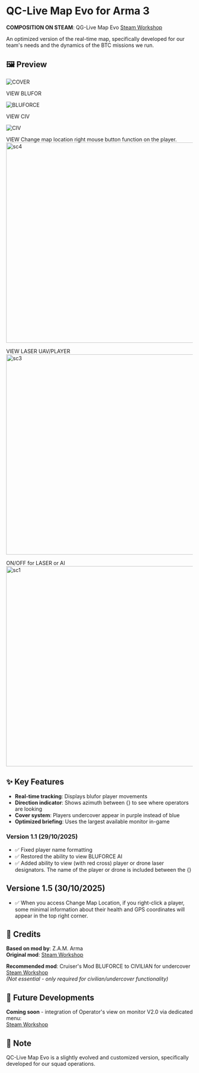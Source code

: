 # QC-Live Map Evo for Arma 3

**COMPOSITION ON STEAM**: QG-Live Map Evo [Steam Workshop](https://steamcommunity.com/sharedfiles/filedetails/?id=3595195576)  

An optimized version of the real-time map, specifically developed for our team's needs and the dynamics of the BTC missions we run.

## 🖼️ Preview

![COVER](https://github.com/user-attachments/assets/362a8aba-373e-42e1-9839-d72599b24b1d)

VIEW BLUFOR

![BLUFORCE](https://github.com/user-attachments/assets/21937959-1b75-4f90-8f69-8c5061adb3e5)

VIEW CIV

![CIV](https://github.com/user-attachments/assets/735cfc54-0fe5-4e4c-aa38-eec5fcc6fb54)

VIEW Change map location right mouse button function on the player.
<img width="960" height="540" alt="sc4" src="https://github.com/user-attachments/assets/f607e336-d921-4f1b-a118-1441cf95ba4f" />

VIEW LASER UAV/PLAYER
<img width="960" height="540" alt="sc3" src="https://github.com/user-attachments/assets/315b564d-5ccc-41b8-82b9-7b201b3b99f9" />

ON/OFF for LASER or AI
<img width="960" height="540" alt="sc1" src="https://github.com/user-attachments/assets/865b4ace-d297-4da9-ba25-03a8e8352281" />



## ✨ Key Features

- **Real-time tracking**: Displays blufor player movements
- **Direction indicator**: Shows azimuth between {} to see where operators are looking
- **Cover system**: Players undercover appear in purple instead of blue
- **Optimized briefing**: Uses the largest available monitor in-game

### Version 1.1 (29/10/2025)
- ✅ Fixed player name formatting
- ✅ Restored the ability to view BLUFORCE AI
- ✅ Added ability to view (with red cross) player or drone laser designators. The name of the player or drone is included between the {}

## Versione 1.5 (30/10/2025)

- ✅ When you access Change Map Location, if you right-click a player, some minimal information about their health and GPS coordinates will appear in the top right corner.

## 🤝 Credits

**Based on mod by**: Z.A.M. Arma  
**Original mod**: [Steam Workshop](https://steamcommunity.com/sharedfiles/filedetails/?id=3018683365)

**Recommended mod**: Cruiser's Mod BLUFORCE to CIVILIAN for undercover  
[Steam Workshop](https://steamcommunity.com/sharedfiles/filedetails/?id=3595437256)  
*(Not essential - only required for civilian/undercover functionality)*

## 🚀 Future Developments

**Coming soon** - integration of Operator's view on monitor V2.0 via dedicated menu:  
[Steam Workshop](https://steamcommunity.com/sharedfiles/filedetails/?id=3595078376)

## 📝 Note

QC-Live Map Evo is a slightly evolved and customized version, specifically developed for our squad operations.
